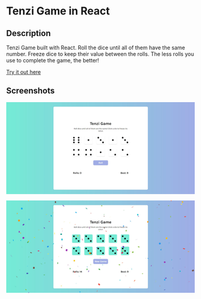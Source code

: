 # Tenzi Game in React

## Description

Tenzi Game built with React. Roll the dice until all of them have the same number. Freeze dice to keep their value between the rolls. The less rolls you use to complete the game, the better!

[Try it out here](https://devmikh.github.io/react-tenzi-game/)

## Screenshots

![screenshot1](/screenshots/tenzi1.jpg)

![screenshot2](/screenshots/tenzi2.jpg)

